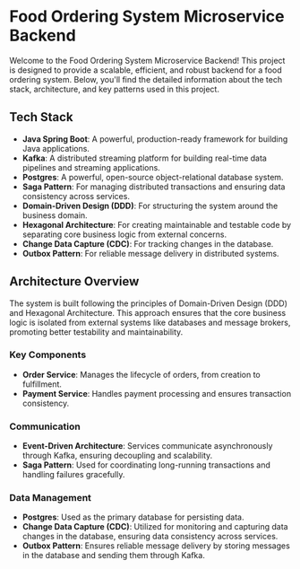 # Food Ordering System Microservice Backend

Welcome to the Food Ordering System Microservice Backend! This project is designed to provide a scalable, efficient, and robust backend for a food ordering system. Below, you'll find the detailed information about the tech stack, architecture, and key patterns used in this project.

## Tech Stack

- **Java Spring Boot**: A powerful, production-ready framework for building Java applications.
- **Kafka**: A distributed streaming platform for building real-time data pipelines and streaming applications.
- **Postgres**: A powerful, open-source object-relational database system.
- **Saga Pattern**: For managing distributed transactions and ensuring data consistency across services.
- **Domain-Driven Design (DDD)**: For structuring the system around the business domain.
- **Hexagonal Architecture**: For creating maintainable and testable code by separating core business logic from external concerns.
- **Change Data Capture (CDC)**: For tracking changes in the database.
- **Outbox Pattern**: For reliable message delivery in distributed systems.

## Architecture Overview

The system is built following the principles of Domain-Driven Design (DDD) and Hexagonal Architecture. This approach ensures that the core business logic is isolated from external systems like databases and message brokers, promoting better testability and maintainability.

### Key Components

- **Order Service**: Manages the lifecycle of orders, from creation to fulfillment.
- **Payment Service**: Handles payment processing and ensures transaction consistency.

### Communication

- **Event-Driven Architecture**: Services communicate asynchronously through Kafka, ensuring decoupling and scalability.
- **Saga Pattern**: Used for coordinating long-running transactions and handling failures gracefully.

### Data Management

- **Postgres**: Used as the primary database for persisting data.
- **Change Data Capture (CDC)**: Utilized for monitoring and capturing data changes in the database, ensuring data consistency across services.
- **Outbox Pattern**: Ensures reliable message delivery by storing messages in the database and sending them through Kafka.

